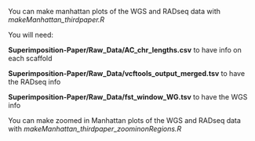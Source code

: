 You can make manhattan plots of the WGS and RADseq data with *makeManhattan_thirdpaper.R*

You will need:

**Superimposition-Paper/Raw_Data/AC_chr_lengths.csv** to have info on each scaffold

**Superimposition-Paper/Raw_Data/vcftools_output_merged.tsv** to have the RADseq info

**Superimposition-Paper/Raw_Data/fst_window_WG.tsv** to have the WGS info

You can make zoomed in Manhattan plots of the WGS and RADseq data with *makeManhattan_thirdpaper_zoominonRegions.R*
